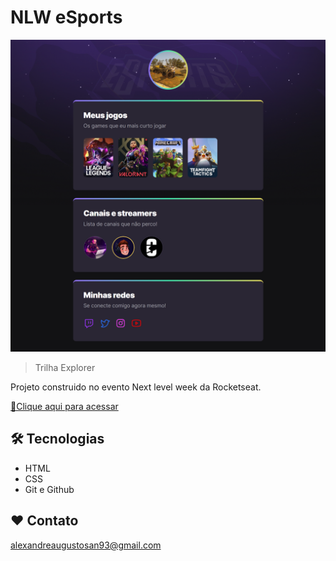# NLW eSports 

![preview](./.github/preview.png)

> Trilha Explorer

Projeto construido no evento Next level week da Rocketseat.

[🔗Clique aqui para acessar](https://alexandre0904.github.io/nlw-esports-explorer/)


## 🛠️ Tecnologias

- HTML
- CSS
- Git e Github

##  ❤️ Contato

alexandreaugustosan93@gmail.com